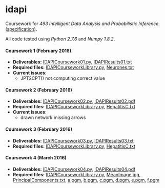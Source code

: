 # idapi

Coursework for _493 Intelligent Data Analysis and Probabilistic Inference_ ([specification](spec.pdf)).

All code tested using _Python 2.7.6_ and _Numpy 1.8.2_.

#### Coursework 1 (February 2016)

- __Deliverables:__ [IDAPICoursework01.py](IDAPICoursework01.py), [IDAPIResults01.txt](IDAPIResults01.txt)
- __Required files:__ [IDAPICourseworkLibrary.py](IDAPICourseworkLibrary.py), [Neurones.txt](Neurones.txt)
- __Current issues__:
  - JPT2CPT() not computing correct value

#### Coursework 2 (February 2016)

- __Deliverables:__ [IDAPICoursework02.py](IDAPICoursework02.py), [IDAPIResults02.pdf](IDAPIResults02.pdf)
- __Required files:__ [IDAPICourseworkLibrary.py](IDAPICourseworkLibrary.py), [HepatitisC.txt](HepatitisC.txt)
- __Current issues__:
  - drawn network missing arrows

#### Coursework 3 (February 2016)

- __Deliverables:__ [IDAPICoursework03.py](IDAPICoursework03.py), [IDAPIResults03.txt](IDAPIResults03.txt)
- __Required files:__ [IDAPICourseworkLibrary.py](IDAPICourseworkLibrary.py), [HepatitisC.txt](HepatitisC.txt)

#### Coursework 4 (March 2016)

- __Deliverables:__ [IDAPICoursework04.py](IDAPICoursework04.py), [IDAPIResults04.pdf](IDAPIResults04.pdf)
- __Required files:__ [IDAPICourseworkLibrary.py](IDAPICourseworkLibrary.py), [MeanImage.jpg](MeanImage.jpg), [PrincipalComponents.txt](PrincipalComponents.txt), [a.pgm](a.pgm), [b.pgm](b.pgm), [c.pgm](c.pgm), [d.pgm](d.pgm), [e.pgm](e.pgm), [f.pgm](f.pgm)
